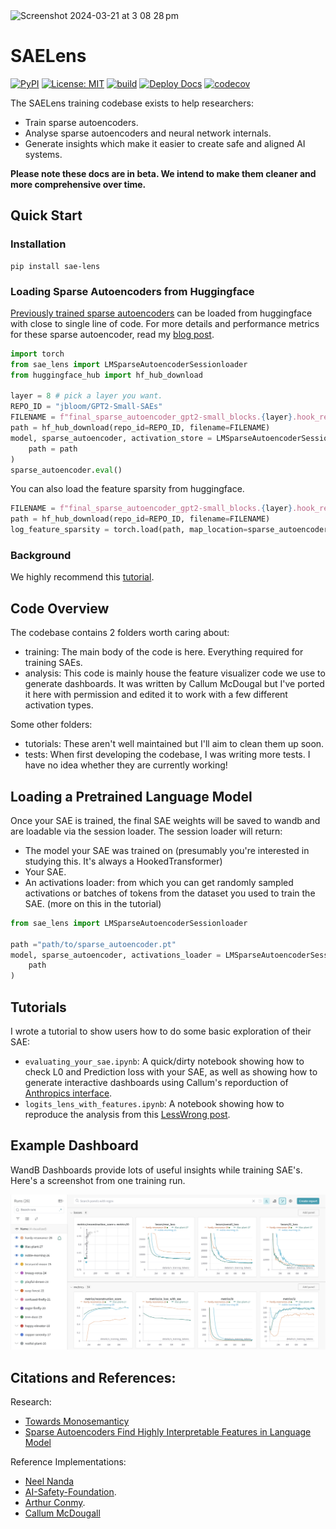 <img width="1308" alt="Screenshot 2024-03-21 at 3 08 28 pm" src="https://github.com/jbloomAus/mats_sae_training/assets/69127271/209012ec-a779-4036-b4be-7b7739ea87f6">

# SAELens
[![PyPI](https://img.shields.io/pypi/v/sae-lens?color=blue)](https://pypi.org/project/sae-lens/)
[![License: MIT](https://img.shields.io/badge/License-MIT-yellow.svg)](https://opensource.org/licenses/MIT)
[![build](https://github.com/jbloomAus/SAELens/actions/workflows/build.yml/badge.svg)](https://github.com/jbloomAus/SAELens/actions/workflows/build.yml)
[![Deploy Docs](https://github.com/jbloomAus/SAELens/actions/workflows/deploy_docs.yml/badge.svg)](https://github.com/jbloomAus/SAELens/actions/workflows/deploy_docs.yml)
[![codecov](https://codecov.io/gh/jbloomAus/SAELens/graph/badge.svg?token=N83NGH8CGE)](https://codecov.io/gh/jbloomAus/SAELens)

The SAELens training codebase exists to help researchers:

- Train sparse autoencoders.
- Analyse sparse autoencoders and neural network internals.
- Generate insights which make it easier to create safe and aligned AI systems.

**Please note these docs are in beta. We intend to make them cleaner and more comprehensive over time.**

## Quick Start

### Installation

```
pip install sae-lens
```

### Loading Sparse Autoencoders from Huggingface

[Previously trained sparse autoencoders](https://huggingface.co/jbloom/GPT2-Small-SAEs) can be loaded from huggingface with close to single line of code. For more details and performance metrics for these sparse autoencoder, read my [blog post](https://www.alignmentforum.org/posts/f9EgfLSurAiqRJySD/open-source-sparse-autoencoders-for-all-residual-stream). 

```python
import torch 
from sae_lens import LMSparseAutoencoderSessionloader
from huggingface_hub import hf_hub_download

layer = 8 # pick a layer you want.
REPO_ID = "jbloom/GPT2-Small-SAEs"
FILENAME = f"final_sparse_autoencoder_gpt2-small_blocks.{layer}.hook_resid_pre_24576.pt"
path = hf_hub_download(repo_id=REPO_ID, filename=FILENAME)
model, sparse_autoencoder, activation_store = LMSparseAutoencoderSessionloader.load_session_from_pretrained(
    path = path
)
sparse_autoencoder.eval()
```

You can also load the feature sparsity from huggingface. 

```python
FILENAME = f"final_sparse_autoencoder_gpt2-small_blocks.{layer}.hook_resid_pre_24576_log_feature_sparsity.pt"
path = hf_hub_download(repo_id=REPO_ID, filename=FILENAME)
log_feature_sparsity = torch.load(path, map_location=sparse_autoencoder.cfg.device)

```
### Background

We highly recommend this [tutorial](https://www.lesswrong.com/posts/LnHowHgmrMbWtpkxx/intro-to-superposition-and-sparse-autoencoders-colab).



## Code Overview

The codebase contains 2 folders worth caring about:

- training: The main body of the code is here. Everything required for training SAEs. 
- analysis: This code is mainly house the feature visualizer code we use to generate dashboards. It was written by Callum McDougal but I've ported it here with permission and edited it to work with a few different activation types. 

Some other folders:

- tutorials: These aren't well maintained but I'll aim to clean them up soon. 
- tests: When first developing the codebase, I was writing more tests. I have no idea whether they are currently working!


## Loading a Pretrained Language Model 

Once your SAE is trained, the final SAE weights will be saved to wandb and are loadable via the session loader. The session loader will return:
- The model your SAE was trained on (presumably you're interested in studying this. It's always a HookedTransformer)
- Your SAE.
- An activations loader: from which you can get randomly sampled activations or batches of tokens from the dataset you used to train the SAE. (more on this in the tutorial)

```python
from sae_lens import LMSparseAutoencoderSessionloader

path ="path/to/sparse_autoencoder.pt"
model, sparse_autoencoder, activations_loader = LMSparseAutoencoderSessionloader.load_session_from_pretrained(
    path
)

```
## Tutorials

I wrote a tutorial to show users how to do some basic exploration of their SAE:

- `evaluating_your_sae.ipynb`: A quick/dirty notebook showing how to check L0 and Prediction loss with your SAE, as well as showing how to generate interactive dashboards using Callum's reporduction of [Anthropics interface](https://transformer-circuits.pub/2023/monosemantic-features#setup-interface).
- `logits_lens_with_features.ipynb`: A notebook showing how to reproduce the analysis from this [LessWrong post](https://www.lesswrong.com/posts/qykrYY6rXXM7EEs8Q/understanding-sae-features-with-the-logit-lens).

## Example Dashboard

WandB Dashboards provide lots of useful insights while training SAE's. Here's a screenshot from one training run. 

![screenshot](dashboard_screenshot.png)




## Citations and References:

Research:
- [Towards Monosemanticy](https://transformer-circuits.pub/2023/monosemantic-features)
- [Sparse Autoencoders Find Highly Interpretable Features in Language Model](https://arxiv.org/abs/2309.08600)



Reference Implementations:
- [Neel Nanda](https://github.com/neelnanda-io/1L-Sparse-Autoencoder)
- [AI-Safety-Foundation](https://github.com/ai-safety-foundation/sparse_autoencoder).
- [Arthur Conmy](https://github.com/ArthurConmy/sae).
- [Callum McDougall](https://github.com/callummcdougall/sae-exercises-mats/tree/main)
